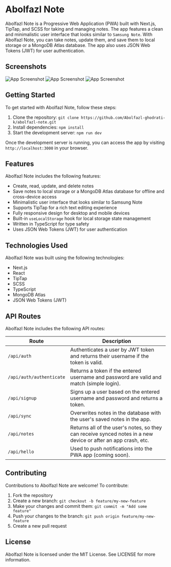 # Abolfazl Note

Abolfazl Note is a Progressive Web Application (PWA) built with Next.js, TipTap, and SCSS for taking and managing notes. The app features a clean and minimalistic user interface that looks similar to `Samsung Note`. With Abolfazl Note, you can take notes, update them, and save them to local storage or a MongoDB Atlas database. The app also uses JSON Web Tokens (JWT) for user authentication.

## Screenshots

![App Screenshot](https://user-images.githubusercontent.com/104020673/229557711-ca19d9e5-a715-442c-8e67-bf896dabf062.png?text=Main+Screen)
![App Screenshot](https://user-images.githubusercontent.com/104020673/229557469-86dc31f0-9d9a-47af-ab6a-0aa1cfbe41d9.png)
![App Screenshot](https://user-images.githubusercontent.com/104020673/229559174-d963ad9d-61d3-4c80-9198-e57ea678bbfe.png)

## Getting Started

To get started with Abolfazl Note, follow these steps:

1. Clone the repository: `git clone https://github.com/Abolfazl-ghodrati-k/abolfazl-note.git`
2. Install dependencies: `npm install`
3. Start the development server: `npm run dev`

Once the development server is running, you can access the app by visiting `http://localhost:3000` in your browser.

## Features

Abolfazl Note includes the following features:

- Create, read, update, and delete notes
- Save notes to local storage or a MongoDB Atlas database for offline and cross-device access
- Minimalistic user interface that looks similar to Samsung Note
- Supports TipTap for a rich text editing experience
- Fully responsive design for desktop and mobile devices
- Built-in `useLocalStorage` hook for local storage state management
- Written in TypeScript for type safety
- Uses JSON Web Tokens (JWT) for user authentication

## Technologies Used

Abolfazl Note was built using the following technologies:

- Next.js
- React
- TipTap
- SCSS
- TypeScript
- MongoDB Atlas
- JSON Web Tokens (JWT)

## API Routes

Abolfazl Note includes the following API routes:

| Route                  | Description                                                                                                   |
|------------------------|---------------------------------------------------------------------------------------------------------------|
| `/api/auth`            | Authenticates a user by JWT token and returns their username if the token is valid.                           |
| `/api/auth/authenticate`| Returns a token if the entered username and password are valid and match (simple login).                    |
| `/api/signup`          | Signs up a user based on the entered username and password and returns a token.                               |
| `/api/sync`            | Overwrites notes in the database with the user's saved notes in the app.                                      |
| `/api/notes`           | Returns all of the user's notes, so they can receive synced notes in a new device or after an app crash, etc. |
| `/api/hello`           | Used to push notifications into the PWA app (coming soon).                                                    |

## Contributing

Contributions to Abolfazl Note are welcome! To contribute:

1. Fork the repository
2. Create a new branch: `git checkout -b feature/my-new-feature`
3. Make your changes and commit them: `git commit -m "Add some feature"`
4. Push your changes to the branch: `git push origin feature/my-new-feature`
5. Create a new pull request

## License

Abolfazl Note is licensed under the MIT License. See LICENSE for more information.
